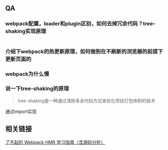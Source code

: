 ## QA

### webpack配置，loader和plugin区别，如何去掉冗余代码？tree-shaking实现原理

```

```

### 介绍下webpack的热更新原理，如何做到在不刷新的浏览器的前提下更新页面的



### webpack为什么慢





### 说一下tree-shaking的原理

> tree-shaking是一种通过清除多余代码方式来优化项目打包体积的技术

通过import实现



## 相关链接

[了不起的 Webpack HMR 学习指南（含源码分析）](https://juejin.cn/post/6844904193136787470#heading-16)

